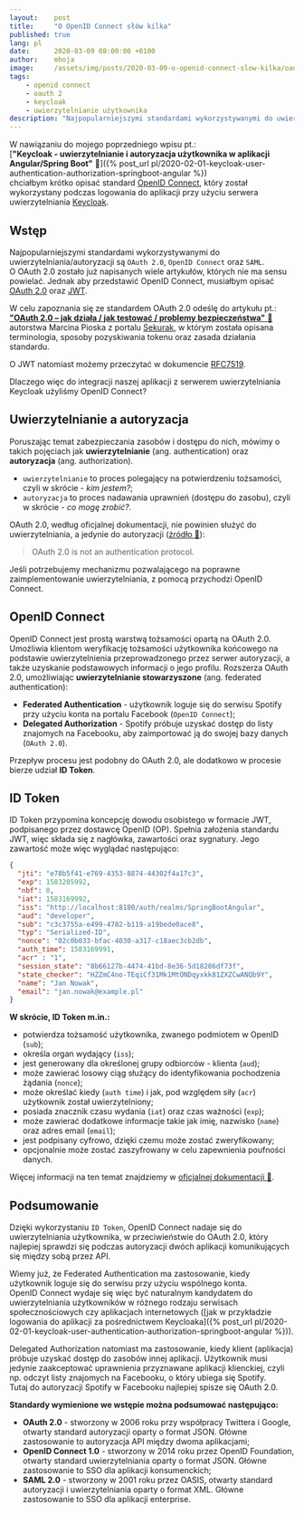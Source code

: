 ```yaml
---
layout:    post
title:     "O OpenID Connect słów kilka"
published: true
lang: pl
date:      2020-03-09 08:00:00 +0100
author:    mhoja
image:     /assets/img/posts/2020-03-09-o-openid-connect-slow-kilka/oauth.jpg
tags:
    - openid connect
    - oauth 2
    - keycloak
    - uwierzytelnianie użytkownika
description: "Najpopularniejszymi standardami wykorzystywanymi do uwierzytelniania/autoryzacji są OAuth 2.0, OpenID Connect oraz SAML. O OAuth 2.0 zostało już napisanych wiele artykułów, których nie ma sensu powielać. Jednak aby przedstawić OpenID Connect, musiałbym opisać OAuth 2.0 oraz JWT."
---
```


W nawiązaniu do mojego poprzedniego wpisu pt.:  
[**"Keycloak - uwierzytelnianie i autoryzacja użytkownika w aplikacji Angular/Spring Boot"** 🔗]({% post_url pl/2020-02-01-keycloak-user-authentication-authorization-springboot-angular %})  
chciałbym krótko opisać standard [OpenID Connect](https://openid.net/connect/), który został wykorzystany podczas logowania do aplikacji przy użyciu serwera uwierzytelniania [Keycloak](https://www.keycloak.org/).

## Wstęp

Najpopularniejszymi standardami wykorzystywanymi do uwierzytelniania/autoryzacji są `OAuth 2.0`, `OpenID Connect` oraz `SAML`.  
O OAuth 2.0 zostało już napisanych wiele artykułów, których nie ma sensu powielać. Jednak aby przedstawić OpenID Connect, musiałbym opisać [OAuth 2.0](https://oauth.net/2/) oraz [JWT](https://jwt.io/).

W celu zapoznania się ze standardem OAuth 2.0 odeślę do artykułu pt.:  
[**"OAuth 2.0 – jak działa / jak testować / problemy bezpieczeństwa"** 🔗](https://sekurak.pl/oauth-2-0-jak-dziala-jak-testowac-problemy-bezpieczenstwa/)  
autorstwa Marcina Pioska z portalu [Sekurak](https://sekurak.pl/), w którym została opisana terminologia, sposoby pozyskiwania tokenu oraz zasada działania standardu.

O JWT natomiast możemy przeczytać w dokumencie [RFC7519](https://tools.ietf.org/html/rfc7519).

Dlaczego więc do integracji naszej aplikacji z serwerem uwierzytelniania Keycloak użyliśmy OpenID Connect?

## Uwierzytelnianie a autoryzacja

Poruszając temat zabezpieczania zasobów i dostępu do nich, mówimy o takich pojęciach jak **uwierzytelnianie** (ang. authentication) oraz **autoryzacja** (ang. authorization).

- `uwierzytelnianie` to proces polegający na potwierdzeniu tożsamości, czyli w skrócie - *kim jestem?*;
- `autoryzacja` to proces nadawania uprawnień (dostępu do zasobu), czyli w skrócie - *co mogę zrobić?*.

OAuth 2.0, według oficjalnej dokumentacji, nie powinien służyć do uwierzytelniania, a jedynie do autoryzacji ([źródło 🔗](https://oauth.net/articles/authentication/)):
> OAuth 2.0 is not an authentication protocol.

Jeśli potrzebujemy mechanizmu pozwalającego na poprawne zaimplementowanie uwierzytelniania, z pomocą przychodzi OpenID Connect.

## OpenID Connect

OpenID Connect jest prostą warstwą tożsamości opartą na OAuth 2.0.  
Umożliwia klientom weryfikację tożsamości użytkownika końcowego na podstawie uwierzytelnienia przeprowadzonego przez serwer autoryzacji, a także uzyskanie podstawowych informacji o jego profilu. Rozszerza OAuth 2.0, umożliwiając **uwierzytelnianie stowarzyszone** (ang. federated authentication):

- **Federated Authentication** - użytkownik loguje się do serwisu Spotify przy użyciu konta na portalu Facebook (`OpenID Connect`);
- **Delegated Authorization** - Spotify próbuje uzyskać dostęp do listy znajomych na Facebooku, aby zaimportować ją do swojej bazy danych (`OAuth 2.0`).

Przepływ procesu jest podobny do OAuth 2.0, ale dodatkowo w procesie bierze udział **ID Token**.

## ID Token

ID Token przypomina koncepcję dowodu osobistego w formacie JWT, podpisanego przez dostawcę OpenID (OP). Spełnia założenia standardu JWT, więc składa się z nagłówka, zawartości oraz
sygnatury. Jego zawartość może więc wyglądać następująco:

```json
{
  "jti": "e78b5f41-e769-4353-8874-44302f4a17c3",
  "exp": 1583205992,
  "nbf": 0,
  "iat": 1583169992,
  "iss": "http://localhost:8180/auth/realms/SpringBootAngular",
  "aud": "developer",
  "sub": "c3c3755a-e499-4782-b119-a19bede0ace8",
  "typ": "Serialized-ID",
  "nonce": "02c0b033-bfac-4030-a317-c18aec3cb2db",
  "auth_time": 1583169991,
  "acr" : "1",
  "session_state": "8b66127b-4474-41bd-8e36-5d18286df73f",
  "state_checker": "HZZmC4no-TEqiCf31Mk1MtONDqyxkk81ZXZCwANQb9Y",
  "name": "Jan Nowak",
  "email": "jan.nowak@example.pl"
}
```

**W skrócie, ID Token m.in.:**

- potwierdza tożsamość użytkownika, zwanego podmiotem w OpenID (`sub`);
- określa organ wydający (`iss`);
- jest generowany dla określonej grupy odbiorców - klienta (`aud`);
- może zawierać losowy ciąg służący do identyfikowania pochodzenia żądania (`nonce`);
- może określać kiedy (`auth time`) i jak, pod względem siły (`acr`) użytkownik został uwierzytelniony;
- posiada znacznik czasu wydania (`iat`) oraz czas ważności (`exp`);
- może zawierać dodatkowe informacje takie jak imię, nazwisko (`name`) oraz adres email (`email`);
- jest podpisany cyfrowo, dzięki czemu może zostać zweryfikowany;
- opcjonalnie może zostać zaszyfrowany w celu zapewnienia poufności danych.

Więcej informacji na ten temat znajdziemy w [oficjalnej dokumentacji 🔗](https://openid.net/specs/openid-connect-core-1_0.html#CodeIDToken).

## Podsumowanie

Dzięki wykorzystaniu `ID Token`, OpenID Connect nadaje się do uwierzytelniania użytkownika, w przeciwieństwie do OAuth 2.0, który najlepiej sprawdzi się podczas autoryzacji dwóch aplikacji komunikujących się między sobą przez API.

Wiemy już, że Federated Authentication ma zastosowanie, kiedy użytkownik loguje się do serwisu przy użyciu wspólnego konta.  
OpenID Connect wydaje się więc być naturalnym kandydatem do uwierzytelniania użytkowników w różnego rodzaju serwisach społecznościowych czy aplikacjach internetowych ([jak w przykładzie logowania do aplikacji za pośrednictwem Keycloaka]({% post_url pl/2020-02-01-keycloak-user-authentication-authorization-springboot-angular %})).

Delegated Authorization natomiast ma zastosowanie, kiedy klient (aplikacja) próbuje uzyskać dostęp do zasobów innej aplikacji. Użytkownik musi jedynie zaakceptować uprawnienia przyznawane aplikacji klienckiej, czyli np. odczyt listy znajomych na Facebooku, o który ubiega się Spotify.  
Tutaj do autoryzacji Spotify w Facebooku najlepiej spisze się OAuth 2.0.

**Standardy wymienione we wstępie można podsumować następująco:**

- **OAuth 2.0** - stworzony w 2006 roku przy współpracy Twittera i Google, otwarty standard autoryzacji oparty o format JSON. Główne zastosowanie to autoryzacja API między dwoma aplikacjami;
- **OpenID Connect 1.0** - stworzony w 2014 roku przez OpenID Foundation, otwarty standard uwierzytelniania oparty o format JSON. Główne zastosowanie to SSO dla aplikacji konsumenckich;
- **SAML 2.0** - stworzony w 2001 roku przez OASIS, otwarty standard autoryzacji i uwierzytelniania oparty o format XML. Główne zastosowanie to SSO dla aplikacji enterprise.
